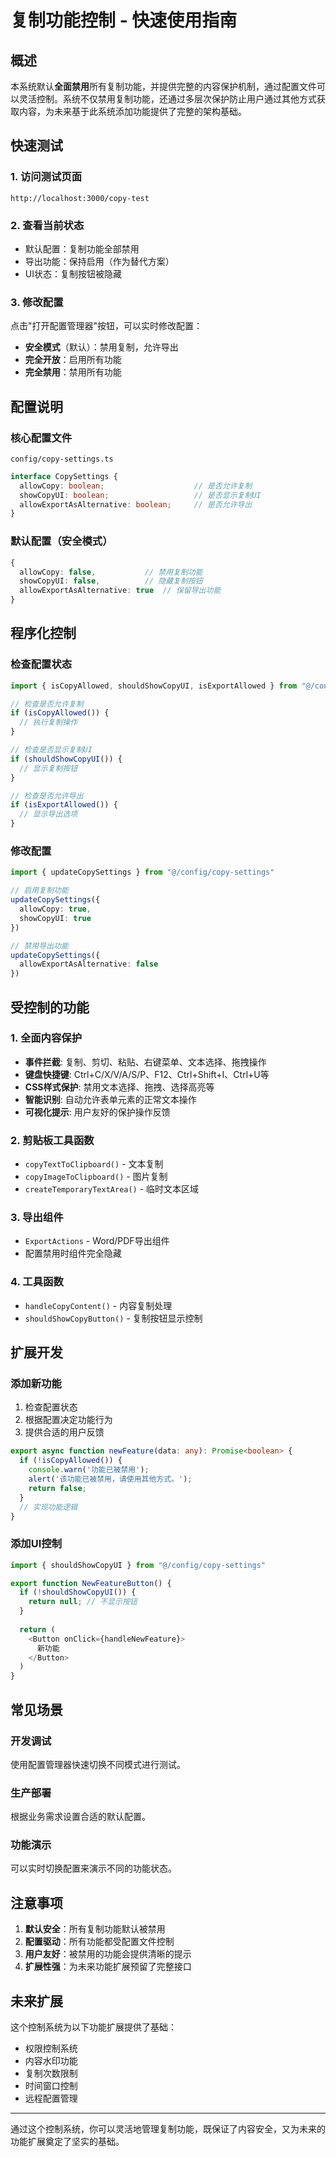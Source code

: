 # 复制功能控制 - 快速使用指南

## 概述

本系统默认**全面禁用**所有复制功能，并提供完整的内容保护机制，通过配置文件可以灵活控制。系统不仅禁用复制功能，还通过多层次保护防止用户通过其他方式获取内容，为未来基于此系统添加功能提供了完整的架构基础。

## 快速测试

### 1. 访问测试页面
```
http://localhost:3000/copy-test
```

### 2. 查看当前状态
- 默认配置：复制功能全部禁用
- 导出功能：保持启用（作为替代方案）
- UI状态：复制按钮被隐藏

### 3. 修改配置
点击"打开配置管理器"按钮，可以实时修改配置：
- **安全模式**（默认）：禁用复制，允许导出
- **完全开放**：启用所有功能
- **完全禁用**：禁用所有功能

## 配置说明

### 核心配置文件
`config/copy-settings.ts`

```typescript
interface CopySettings {
  allowCopy: boolean;                    // 是否允许复制
  showCopyUI: boolean;                   // 是否显示复制UI
  allowExportAsAlternative: boolean;     // 是否允许导出
}
```

### 默认配置（安全模式）
```typescript
{
  allowCopy: false,           // 禁用复制功能
  showCopyUI: false,          // 隐藏复制按钮
  allowExportAsAlternative: true  // 保留导出功能
}
```

## 程序化控制

### 检查配置状态
```typescript
import { isCopyAllowed, shouldShowCopyUI, isExportAllowed } from "@/config/copy-settings"

// 检查是否允许复制
if (isCopyAllowed()) {
  // 执行复制操作
}

// 检查是否显示复制UI
if (shouldShowCopyUI()) {
  // 显示复制按钮
}

// 检查是否允许导出
if (isExportAllowed()) {
  // 显示导出选项
}
```

### 修改配置
```typescript
import { updateCopySettings } from "@/config/copy-settings"

// 启用复制功能
updateCopySettings({
  allowCopy: true,
  showCopyUI: true
})

// 禁用导出功能
updateCopySettings({
  allowExportAsAlternative: false
})
```

## 受控制的功能

### 1. 全面内容保护
- **事件拦截**: 复制、剪切、粘贴、右键菜单、文本选择、拖拽操作
- **键盘快捷键**: Ctrl+C/X/V/A/S/P、F12、Ctrl+Shift+I、Ctrl+U等
- **CSS样式保护**: 禁用文本选择、拖拽、选择高亮等
- **智能识别**: 自动允许表单元素的正常文本操作
- **可视化提示**: 用户友好的保护操作反馈

### 2. 剪贴板工具函数
- `copyTextToClipboard()` - 文本复制
- `copyImageToClipboard()` - 图片复制
- `createTemporaryTextArea()` - 临时文本区域

### 3. 导出组件
- `ExportActions` - Word/PDF导出组件
- 配置禁用时组件完全隐藏

### 4. 工具函数
- `handleCopyContent()` - 内容复制处理
- `shouldShowCopyButton()` - 复制按钮显示控制

## 扩展开发

### 添加新功能
1. 检查配置状态
2. 根据配置决定功能行为
3. 提供合适的用户反馈

```typescript
export async function newFeature(data: any): Promise<boolean> {
  if (!isCopyAllowed()) {
    console.warn('功能已被禁用');
    alert('该功能已被禁用，请使用其他方式。');
    return false;
  }
  // 实现功能逻辑
}
```

### 添加UI控制
```typescript
import { shouldShowCopyUI } from "@/config/copy-settings"

export function NewFeatureButton() {
  if (!shouldShowCopyUI()) {
    return null; // 不显示按钮
  }
  
  return (
    <Button onClick={handleNewFeature}>
      新功能
    </Button>
  )
}
```

## 常见场景

### 开发调试
使用配置管理器快速切换不同模式进行测试。

### 生产部署
根据业务需求设置合适的默认配置。

### 功能演示
可以实时切换配置来演示不同的功能状态。

## 注意事项

1. **默认安全**：所有复制功能默认被禁用
2. **配置驱动**：所有功能都受配置文件控制
3. **用户友好**：被禁用的功能会提供清晰的提示
4. **扩展性强**：为未来功能扩展预留了完整接口

## 未来扩展

这个控制系统为以下功能扩展提供了基础：
- 权限控制系统
- 内容水印功能
- 复制次数限制
- 时间窗口控制
- 远程配置管理

---

通过这个控制系统，你可以灵活地管理复制功能，既保证了内容安全，又为未来的功能扩展奠定了坚实的基础。